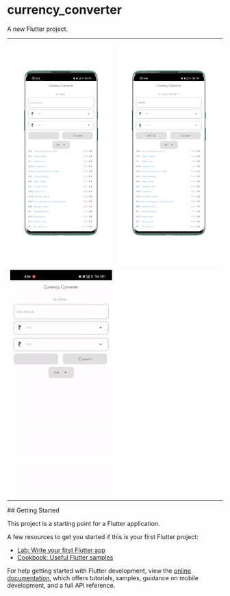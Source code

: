 # currency_converter

A new Flutter project.
<table>
  <tr>
  </tr>
  <tr>
    <td><img src="images/1676259371098_100.PNG" </td>
    <td><img src="images/1676259367490_100.PNG" </td>
  </tr>
  <tr>
    <td><img src="images/ezgif-5-2f3f09dfa6.gif" </td>
  </tr>
 </table>
## Getting Started

This project is a starting point for a Flutter application.

A few resources to get you started if this is your first Flutter project:

- [Lab: Write your first Flutter app](https://docs.flutter.dev/get-started/codelab)
- [Cookbook: Useful Flutter samples](https://docs.flutter.dev/cookbook)

For help getting started with Flutter development, view the
[online documentation](https://docs.flutter.dev/), which offers tutorials,
samples, guidance on mobile development, and a full API reference.
